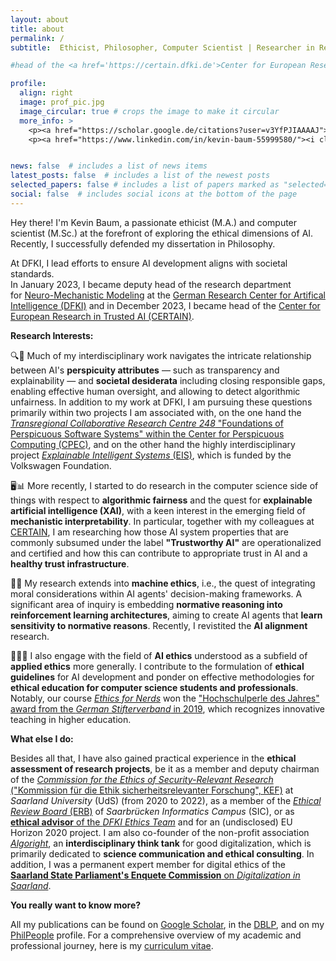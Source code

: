 ```yaml
---
layout: about
title: about
permalink: /
subtitle:  Ethicist, Philosopher, Computer Scientist | Researcher in Responsible and Trusted AI | Head of <a href='https://certain.dfki.de'>CERTAIN</a> and Deputy Head at <a href='https://www.dfki.de/nmm'>NMM</a>, <a href='https://www.dfki.de'>DFKI</a>, Saarbrücken, Germany. 

#head of the <a href='https://certain.dfki.de'>Center for European Research in Trusted AI (CERTAIN)</a> and deputy head at the reserach department for <a href='https://www.dfki.de/nmm'>Neuro-Mechanistic Modeling (NMM)</a> at <a href='https://www.dfki.de/web'>German Research Center for Artificial Intelligence (DFKI)</a>. Saarbrücken. Germany. 

profile:
  align: right
  image: prof_pic.jpg
  image_circular: true # crops the image to make it circular
  more_info: >
    <p><a href="https://scholar.google.de/citations?user=v3YfPJIAAAAJ"><i class="fa-brands fa-google-scholar"></i> Google Scholar</a></p> <br>
    <p><a href="https://www.linkedin.com/in/kevin-baum-55999580/"><i class="fa-brands fa-linkedin-in"></i> Linkedin</a></p> <br>


news: false  # includes a list of news items
latest_posts: false  # includes a list of the newest posts
selected_papers: false # includes a list of papers marked as "selected={true}"
social: false  # includes social icons at the bottom of the page
---
```

<script src="https://kit.fontawesome.com/568534ed70.js" crossorigin="anonymous"></script>


Hey there! I'm Kevin Baum, a passionate ethicist (M.A.) and computer scientist (M.Sc.) at the forefront of exploring the ethical dimensions of AI. Recently, I successfully defended my dissertation in Philosophy.

At DFKI, I lead efforts to ensure AI development aligns with societal standards.  
In January 2023, I became deputy head of the research department for [Neuro-Mechanistic Modeling](https://www.dfki.de/nmm) at the [German Research Center for Artifical Intelligence (DFKI)](https://www.dfki.de/web) and in December 2023, I became head of the [Center for European Research in Trusted AI (CERTAIN)](https://certain.dfki.de).

**Research Interests:** <br>

🔍🤖 Much of my interdisciplinary work navigates the intricate relationship between AI's __perspicuity attributes__ — such as transparency and explainability — and __societal desiderata__ including closing responsible gaps, enabling effective human oversight, and allowing to detect algorithmic unfairness. In addition to my work at DFKI, I am pursuing these questions primarily within two projects I am associated with, on the one hand the [*Transregional Collaborative Research Centre 248* "Foundations of Perspicuous Software Systems" within the Center for Perspicuous Computing (CPEC)](https://www.perspicuous-computing.science/), and on the other hand the highly interdisciplinary project [*Explainable Intelligent Systems* (EIS)](https://explainable-intelligent.systems/), which is funded by the Volkswagen Foundation. 

🖥️📊 More recently, I started to do research in the computer science side of things with respect to __algorithmic fairness__ and the quest for __explainable artificial intelligence (XAI)__, with a keen interest in the emerging field of __mechanistic interpretability__. In particular, together with my colleagues at [CERTAIN](https://certain.dfki.de), I am researching how those AI system properties that are commonly subsumed under the label __"Trustworthy AI"__ are operationalized and certified and how this can contribute to appropriate trust in AI and a __healthy trust infrastructure__.

🤖📜 My research extends into __machine ethics__, i.e., the quest of integrating moral considerations within AI agents' decision-making frameworks. A significant area of inquiry is embedding __normative reasoning into reinforcement learning architectures__, aiming to create AI agents that __learn sensitivity to normative reasons__. Recently, I revistited the __AI alignment__ research.

👨‍🏫📘 I also engage with the field of __AI ethics__ understood as a subfield of __applied ethics__ more generally. I contribute to the formulation of __ethical guidelines__ for AI development and ponder on effective methodologies for __ethical education for computer science students and professionals__. Notably, our course [*Ethics for Nerds*](https://dcms.cs.uni-saarland.de/ethics_23/) won the ["Hochschulperle des Jahres" award from the *German Stifterverband* in 2019](https://saarland-informatics-campus.de/piece-of-news/stifterverband-hochschulperle-des-jahres-2019-fuer-ethics-for-nerds/), which recognizes innovative teaching in higher education.


**What else I do:** <br>

Besides all that, I have also gained practical experience in the __ethical assessment of research projects__, be it as a member and deputy chairman of the [*Commission for the Ethics of Security-Relevant Research* ("Kommission für die Ethik sicherheitsrelevanter Forschung", KEF)](https://www.uni-saarland.de/verwaltung/wissenschaftliche-integritaet/sicherheitsrelevante-forschung.html) at *Saarland University* (UdS) (from 2020 to 2022), as a member of the [*Ethical Review Board* (ERB)](https://erb.cs.uni-saarland.de/) of *Saarbrücken Informatics Campus* (SIC), or as [__ethical advisor__ of the *DFKI Ethics Team*](https://www.dfki.de/web/ueber-uns/governance/ethik-team) and for an (undisclosed) EU Horizon 2020 project. I am also co-founder of the non-profit association [*Algoright*](https://algoright.de/), an __interdisciplinary think tank__ for good digitalization, which is primarily dedicated to __science communication and ethical consulting__. In addition, I was a permanent expert member for digital ethics of the [__Saarland State Parliament's Enquete Commission__ on *Digitalization in Saarland*](https://www.landtag-saar.de/Downloadfile.ashx?FileId=64456&FileName=So16_1902.pdf).


**You really want to know more?** <br>

All my publications can be found on [Google Scholar](https://scholar.google.de/citations?user=v3YfPJIAAAAJ&hl=de), in the [DBLP](https://dblp.org/pid/132/8396.html), and on my [PhilPeople](https://philpeople.org/profiles/kevin-baum) profile. For a comprehensive overview of my academic and professional journey, here is my [curriculum vitae](/assets/pdf/CV_Baum_April2024.pdf).




